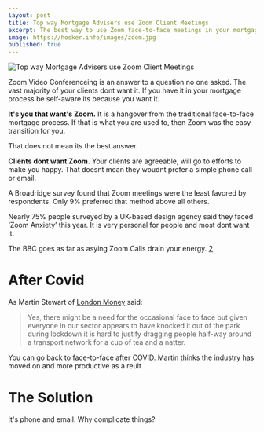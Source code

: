 ```yaml
---
layout: post
title: Top way Mortgage Advisers use Zoom Client Meetings
excerpt: The best way to use Zoom face-to-face meetings in your mortgage advice process.
image: https://hosker.info/images/zoom.jpg
published: true
---
```


![Top way Mortgage Advisers use Zoom Client Meetings](https://hosker.info/images/zoom.jpg)

Zoom Video Conferenceing is an answer to a question no one asked. The vast majority of your clients dont want it. If you have it in your mortgage process be self-aware its because you want it.

**It's you that want's Zoom.** It is a hangover from the traditional face-to-face mortgage process. If that is what you are used to, then Zoom was the easy transition for you.

That does not mean its the best answer.

**Clients dont want Zoom.** Your clients are agreeable, will go to efforts to make you happy. That doesnt mean they woudnt prefer a simple phone call or email.

A Broadridge survey found that Zoom meetings were the least favored by respondents. Only 9% preferred that method above all others.

Nearly 75% people surveyed by a UK-based design agency said they faced ‘Zoom Anxiety’ this year. It is very personal for people and most dont want it.

The BBC goes as far as asying Zoom Calls drain your energy. [2]

# After Covid

As Martin Stewart of [London Money](http://www.london-money.co.uk/) said:

>Yes, there might be a need for the occasional face to face but given everyone in our sector appears to have knocked it out of the park during lockdown it is hard to justify dragging people half-way around a transport network for a cup of tea and a natter.

You can go back to face-to-face after COVID. Martin thinks the industry has moved on and more productive as a reult

# The Solution
It's phone and email. Why complicate things?

[1]: https://www.allthingssecured.com/tips/stop-using-zoom/
[2]: https://www.bbc.com/worklife/article/20200421-why-zoom-video-chats-are-so-exhausting

